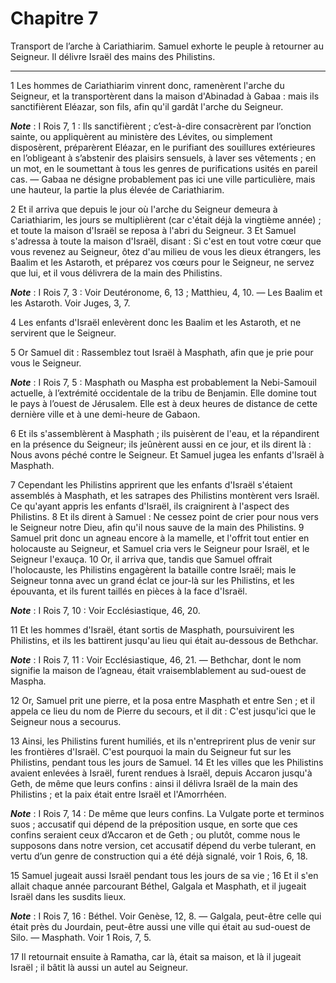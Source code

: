 # Chapitre 7

Transport de l’arche à Cariathiarim.
Samuel exhorte le peuple à retourner au Seigneur.
Il délivre Israël des mains des Philistins.

***

1 Les hommes de Cariathiarim vinrent donc, ramenèrent l'arche du Seigneur, et la transportèrent dans la maison d'Abinadad à Gabaa : mais ils sanctifièrent Eléazar, son fils, afin qu'il gardât l'arche du Seigneur.

***Note*** :  I Rois 7, 1 : Ils sanctifièrent ; c’est-à-dire consacrèrent par l’onction sainte, ou appliquèrent au ministère des Lévites, ou simplement disposèrent, préparèrent Eléazar, en le purifiant des souillures extérieures en l’obligeant à s’abstenir des plaisirs sensuels, à laver ses vêtements ; en un mot, en le soumettant à tous les genres de purifications usités en pareil cas. ― Gabaa ne désigne probablement pas ici une ville particulière, mais une hauteur, la partie la plus élevée de Cariathiarim.


2 Et il arriva que depuis le jour où l'arche du Seigneur demeura à Cariathiarim, les jours se multiplièrent (car c'était déjà la vingtième année) ; et toute la maison d'Israël se reposa à l'abri du Seigneur. 3 Et Samuel s'adressa à toute la maison d'Israël, disant : Si c'est en tout votre cœur que vous revenez au Seigneur, ôtez d'au milieu de vous les dieux étrangers, les Baalim et les Astaroth, et préparez vos cœurs pour le Seigneur, ne servez que lui, et il vous délivrera de la main des Philistins.

***Note*** :  I Rois 7, 3 : Voir Deutéronome, 6, 13 ; Matthieu, 4, 10. ― Les Baalim et les Astaroth. Voir Juges, 3, 7.

4 Les enfants d'Israël enlevèrent donc les Baalim et les Astaroth, et ne servirent que le Seigneur.


5 Or Samuel dit : Rassemblez tout Israël à Masphath, afin que je prie pour vous le Seigneur.

***Note*** :  I Rois 7, 5 : Masphath ou Maspha est probablement la Nebi-Samouil actuelle, à l’extrémité occidentale de la tribu de Benjamin. Elle domine tout le pays à l’ouest de Jérusalem. Elle est à deux heures de distance de cette dernière ville et à une demi-heure de Gabaon.

6 Et ils s'assemblèrent à Masphath ; ils puisèrent de l'eau, et la répandirent en la présence du Seigneur; ils jeûnèrent aussi en ce jour, et ils dirent là : Nous avons péché contre le Seigneur. Et Samuel jugea les enfants d'Israël à Masphath.


7 Cependant les Philistins apprirent que les enfants d'Israël s'étaient assemblés à Masphath, et les satrapes des Philistins montèrent vers Israël. Ce qu'ayant appris les enfants d'Israël, ils craignirent à l'aspect des Philistins. 8 Et ils dirent à Samuel : Ne cessez point de crier pour nous vers le Seigneur notre Dieu, afin qu'il nous sauve de la main des Philistins. 9 Samuel prit donc un agneau encore à la mamelle, et l'offrit tout entier en holocauste au Seigneur, et Samuel cria vers le Seigneur pour Israël, et le Seigneur l'exauça. 10 Or, il arriva que, tandis que Samuel offrait l'holocauste, les Philistins engagèrent la bataille contre Israël; mais le Seigneur tonna avec un grand éclat ce jour-là sur les Philistins, et les épouvanta, et ils furent taillés en pièces à la face d'Israël.

***Note*** :  I Rois 7, 10 : Voir Ecclésiastique, 46, 20.

11 Et les hommes d'Israël, étant sortis de Masphath, poursuivirent les Philistins, et ils les battirent jusqu'au lieu qui était au-dessous de Bethchar.

***Note*** :  I Rois 7, 11 : Voir Ecclésiastique, 46, 21. ― Bethchar, dont le nom signifie la maison de l’agneau, était vraisemblablement au sud-ouest de Maspha.

12 Or, Samuel prit une pierre, et la posa entre Masphath et entre Sen ; et il appela ce lieu du nom de Pierre du secours, et il dit : C'est jusqu'ici que le Seigneur nous a secourus.


13 Ainsi, les Philistins furent humiliés, et ils n'entreprirent plus de venir sur les frontières d'Israël. C'est pourquoi la main du Seigneur fut sur les Philistins, pendant tous les jours de Samuel. 14 Et les villes que les Philistins avaient enlevées à Israël, furent rendues à Israël, depuis Accaron jusqu'à Geth, de même que leurs confins : ainsi il délivra Israël de la main des Philistins ; et la paix était entre Israël et l'Amorrhéen.

***Note*** :  I Rois 7, 14 : De même que leurs confins. La Vulgate porte et terminos suos ; accusatif qui dépend de la préposition usque, en sorte que ces confins seraient ceux d’Accaron et de Geth ; ou plutôt, comme nous le supposons dans notre version, cet accusatif dépend du verbe tulerant, en vertu d’un genre de construction qui a été déjà signalé, voir 1 Rois, 6, 18.


15 Samuel jugeait aussi Israël pendant tous les jours de sa vie ; 16 Et il s'en allait chaque année parcourant Béthel, Galgala et Masphath, et il jugeait Israël dans les susdits lieux.

***Note*** :  I Rois 7, 16 : Béthel. Voir Genèse, 12, 8. ― Galgala, peut-être celle qui était près du Jourdain, peut-être aussi une ville qui était au sud-ouest de Silo. ― Masphath. Voir 1 Rois, 7, 5.

17 Il retournait ensuite à Ramatha, car là, était sa maison, et là il jugeait Israël ; il bâtit là aussi un autel au Seigneur.

